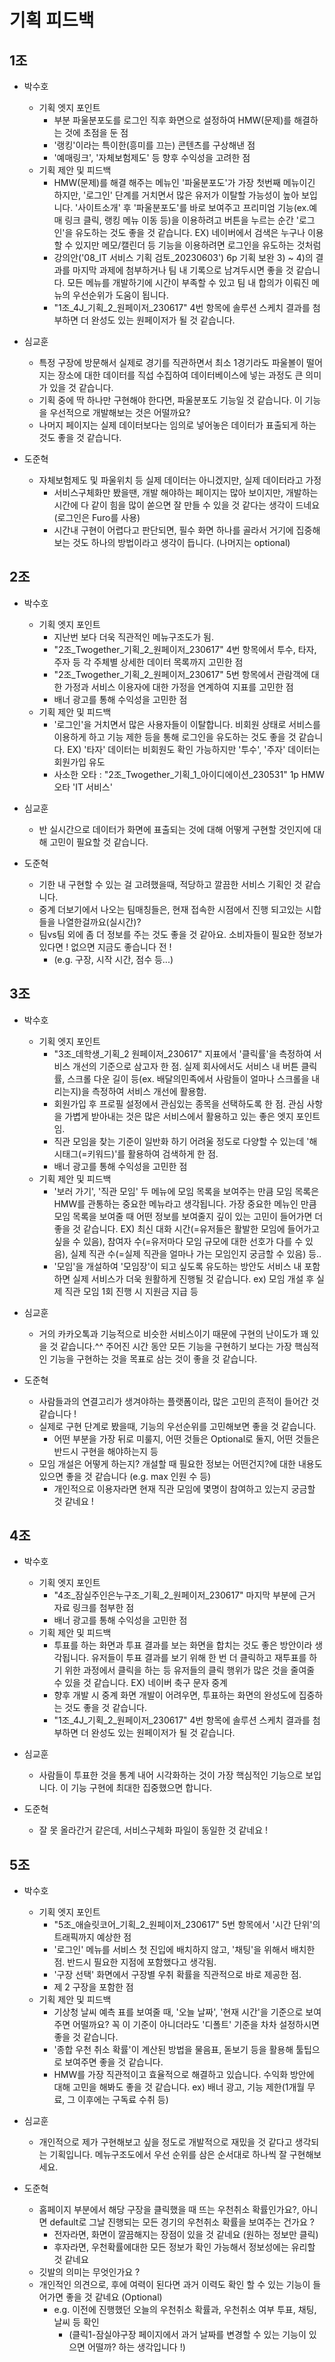 # 기획 피드백

## 1조

- 박수호
  - 기획 엣지 포인트
    - 부분 파울분포도를 로그인 직후 화면으로 설정하여 HMW(문제)를 해결하는 것에 초점을 둔 점
    - '랭킹'이라는 특이한(흥미를 끄는) 콘텐츠를 구상해낸 점
    - '예매링크', '자체보험제도' 등 향후 수익성을 고려한 점
  - 기획 제안 및 피드백
    - HMW(문제)를 해결 해주는 메뉴인 '파울분포도'가 가장 첫번째 메뉴이긴 하지만, '로그인' 단계를 거치면서 많은 유저가 이탈할 가능성이 높아 보입니다. '사이트소개' 후 '파울분포도'를 바로 보여주고 프리미엄 기능(ex.예매 링크 클릭, 랭킹 메뉴 이동 등)을 이용하려고 버튼을 누르는 순간 '로그인'을 유도하는 것도 좋을 것 같습니다. EX) 네이버에서 검색은 누구나 이용할 수 있지만 메모/캘린더 등 기능을 이용하려면 로그인을 유도하는 것처럼
    - 강의안('08_IT 서비스 기획 검토_20230603') 6p 기획 보완 3) ~ 4)의 결과를 마지막 과제에 첨부하거나 팀 내 기록으로 남겨두시면 좋을 것 같습니다. 모든 메뉴를 개발하기에 시간이 부족할 수 있고 팀 내 합의가 이뤄진 메뉴의 우선순위가 도움이 됩니다.
    - "1조_4J_기획_2_원페이저_230617" 4번 항목에 솔루션 스케치 결과를 첨부하면 더 완성도 있는 원페이저가 될 것 같습니다.

- 심교훈
  - 특정 구장에 방문해서 실제로 경기를 직관하면서 최소 1경기라도 파울볼이 떨어지는 장소에 대한 데이터를 직섭 수집하여 데이터베이스에 넣는 과정도 큰 의미가 있을 것 같습니다.
  - 기획 중에 딱 하나만 구현해야 한다면, 파울분포도 기능일 것 같습니다. 이 기능을 우선적으로 개발해보는 것은 어떨까요?
  - 나머지 페이지는 실제 데이터보다는 임의로 넣어놓은 데이터가 표출되게 하는 것도 좋을 것 같습니다. 

- 도준혁
  - 자체보험제도 및 파울위치 등 실제 데이터는 아니겠지만, 실제 데이터라고 가정
    - 서비스구체화만 봤을땐, 개발 해야하는 페이지는 많아 보이지만, 개발하는 시간에 다 같이 힘을 많이 쏟으면 잘 만들 수 있을 것 같다는 생각이 드네요 (로그인은 Furo를 사용)
    - 시간내 구현이 어렵다고 판단되면, 필수 화면 하나를 골라서 거기에 집중해보는 것도 하나의 방법이라고 생각이 듭니다. (나머지는 optional)

## 2조

- 박수호
  - 기획 엣지 포인트
    - 지난번 보다 더욱 직관적인 메뉴구조도가 됨.
    - "2조_Twogether_기획_2_원페이저_230617" 4번 항목에서 투수, 타자, 주자 등 각 주체별 상세한 데이터 목록까지 고민한 점
    - "2조_Twogether_기획_2_원페이저_230617" 5번 항목에서 관람객에 대한 가정과 서비스 이용자에 대한 가정을 연계하여 지표를 고민한 점
    - 배너 광고를 통해 수익성을 고민한 점
  - 기획 제안 및 피드백
    - '로그인'을 거치면서 많은 사용자들이 이탈합니다. 비회원 상태로 서비스를 이용하게 하고 기능 제한 등을 통해 로그인을 유도하는 것도 좋을 것 같습니다. EX) '타자' 데이터는 비회원도 확인 가능하지만 '투수', '주자' 데이터는 회원가입 유도
    - 사소한 오타 : "2조_Twogether_기획_1_아이디에이션_230531" 1p HMW 오타 'IT 서비스'

- 심교훈
  - 반 실시간으로 데이터가 화면에 표출되는 것에 대해 어떻게 구현할 것인지에 대해 고민이 필요할 것 같습니다. 

- 도준혁
  - 기한 내 구현할 수 있는 걸 고려했을때, 적당하고 깔끔한 서비스 기획인 것 같습니다. 
  - 중계 더보기에서 나오는 팀매칭들은, 현재 접속한 시점에서 진행 되고있는 시합들을 나열한걸까요(실시간)?
  - 팀vs팀 외에 좀 더 정보를 주는 것도 좋을 것 같아요. 소비자들이 필요한 정보가 있다면 ! 없으면 지금도 좋습니다 전 !
    - (e.g. 구장, 시작 시간, 점수 등...)

## 3조

- 박수호
  - 기획 엣지 포인트
    - "3조_데학생_기획_2 원페이저_230617" 지표에서 '클릭률'을 측정하여 서비스 개선의 기준으로 삼고자 한 점. 실제 회사에서도 서비스 내 버튼 클릭률, 스크롤 다운 길이 등(ex. 배달의민족에서 사람들이 얼마나 스크롤을 내리는지)을 측정하여 서비스 개선에 활용함.
    - 회원가입 후 프로필 설정에서 관심있는 종목을 선택하도록 한 점. 관심 사항을 가볍게 받아내는 것은 많은 서비스에서 활용하고 있는 좋은 엣지 포인트임.
    - 직관 모임을 찾는 기준이 일반화 하기 어려울 정도로 다양할 수 있는데 '해시태그(=키워드)'를 활용하여 검색하게 한 점.
    - 배너 광고를 통해 수익성을 고민한 점
  - 기획 제안 및 피드백
    - '보러 가기', '직관 모임' 두 메뉴에 모임 목록을 보여주는 만큼 모임 목록은 HMW를 관통하는 중요한 메뉴라고 생각됩니다. 가장 중요한 메뉴인 만큼 모임 목록을 보여줄 때 어떤 정보를 보여줄지 깊이 있는 고민이 들어가면 더 좋을 것 같습니다. EX) 최신 대화 시간(=유저들은 활발한 모임에 들어가고 싶을 수 있음), 참여자 수(=유저마다 모임 규모에 대한 선호가 다를 수 있음), 실제 직관 수(=실제 직관을 얼마나 가는 모임인지 궁금할 수 있음) 등..
    - '모임'을 개설하여 '모임장'이 되고 싶도록 유도하는 방안도 서비스 내 포함하면 실제 서비스가 더욱 원활하게 진행될 것 같습니다. ex) 모임 개설 후 실제 직관 모임 1회 진행 시 지원금 지급 등

- 심교훈
  - 거의 카카오톡과 기능적으로 비슷한 서비스이기 때문에 구현의 난이도가 꽤 있을 것 같습니다.^^ 주어진 시간 동안 모든 기능을 구현하기 보다는 가장 핵심적인 기능을 구현하는 것을 목표로 삼는 것이 좋을 것 같습니다. 

- 도준혁
  - 사람들과의 연결고리가 생겨야하는 플랫폼이라, 많은 고민의 흔적이 들어간 것 같습니다 !
  - 실제로 구현 단계로 봤을때, 기능의 우선순위를 고민해보면 좋을 것 같습니다.
    - 어떤 부분을 가장 뒤로 미룰지, 어떤 것들은 Optional로 둘지, 어떤 것들은 반드시 구현을 해야하는지 등
  - 모임 개설은 어떻게 하는지? 개설할 때 필요한 정보는 어떤건지?에 대한 내용도 있으면 좋을 것 같습니다 (e.g. max 인원 수 등)
    - 개인적으로 이용자라면 현재 직관 모임에 몇명이 참여하고 있는지 궁금할 것 같네요 !
  
    
## 4조

- 박수호
  - 기획 엣지 포인트
    - "4조_잠실주인은누구조_기획_2_원페이저_230617" 마지막 부분에 근거 자료 링크를 첨부한 점
    - 배너 광고를 통해 수익성을 고민한 점
  - 기획 제안 및 피드백
    - 투표를 하는 화면과 투표 결과를 보는 화면을 합치는 것도 좋은 방안이라 생각됩니다. 유저들이 투표 결과를 보기 위해 한 번 더 클릭하고 재투표를 하기 위한 과정에서 클릭을 하는 등 유저들의 클릭 행위가 많은 것을 줄여줄 수 있을 것 같습니다. EX) 네이버 축구 문자 중계
    - 향후 개발 시 중계 화면 개발이 어려우면, 투표하는 화면의 완성도에 집중하는 것도 좋을 것 같습니다.
    - "1조_4J_기획_2_원페이저_230617" 4번 항목에 솔루션 스케치 결과를 첨부하면 더 완성도 있는 원페이저가 될 것 같습니다.

- 심교훈
  - 사람들이 투표한 것을 통계 내어 시각화하는 것이 가장 핵심적인 기능으로 보입니다. 이 기능 구현에 최대한 집중했으면 합니다. 

- 도준혁
  - 잘 못 올라간거 같은데, 서비스구체화 파일이 동일한 것 같네요 !

## 5조

- 박수호
  - 기획 엣지 포인트
    - "5조_애슬릿코어_기획_2_원페이저_230617" 5번 항목에서 '시간 단위'의 트래픽까지 예상한 점
    - '로그인' 메뉴를 서비스 첫 진입에 배치하지 않고, '채팅'을 위해서 배치한 점. 반드시 필요한 지점에 포함했다고 생각됨.
    - '구장 선택' 화면에서 구장별 우취 확률을 직관적으로 바로 제공한 점.
    - 제 2 구장을 포함한 점
  - 기획 제안 및 피드백
    - 기상청 날씨 예측 표를 보여줄 때, '오늘 날짜', '현재 시간'을 기준으로 보여주면 어떨까요? 꼭 이 기준이 아니더라도 '디폴트' 기준을 차차 설정하시면 좋을 것 같습니다.
    - '종합 우천 취소 확률'이 계산된 방법을 물음표, 돋보기 등을 활용해 툴팁으로 보여주면 좋을 것 같습니다.
    - HMW를 가장 직관적이고 효율적으로 해결하고 있습니다. 수익화 방안에 대해 고민을 해봐도 좋을 것 같습니다. ex) 배너 광고, 기능 제한(1개월 무료, 그 이후에는 구독료 수취 등)

- 심교훈
  - 개인적으로 제가 구현해보고 싶을 정도로 개발적으로 재밌을 것 같다고 생각되는 기획입니다. 메뉴구조도에서 우선 순위를 삼은 순서대로 하나씩 잘 구현해보세요. 
  
- 도준혁
  - 홈페이지 부분에서 해당 구장을 클릭했을 때 뜨는 우천취소 확률인가요?, 아니면 default로 그날 진행되는 모든 경기의 우천취소 확률을 보여주는 건가요 ?
    - 전자라면, 화면이 깔끔해지는 장점이 있을 것 같네요 (원하는 정보만 클릭)
    - 후자라면, 우천확률에대한 모든 정보가 확인 가능해서 정보성에는 유리할 것 같네요
  - 깃발의 의미는 무엇인가요 ?
  - 개인적인 의견으로, 후에 여력이 된다면 과거 이력도 확인 할 수 있는 기능이 들어가면 좋을 것 같네요 (Optional)
    - e.g. 이전에 진행했던 오늘의 우천취소 확률과, 우천취소 여부 투표, 채팅, 날씨 등 확인
      - (클릭1-잠실야구장 페이지에서 과거 날짜를 변경할 수 있는 기능이 있으면 어떨까? 하는 생각입니다 !)

